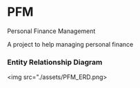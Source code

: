 # PFM

Personal Finance Management

A project to help managing personal finance

### Entity Relationship Diagram

<img src="./assets/PFM_ERD.png>

